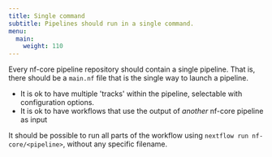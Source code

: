 ```yaml
---
title: Single command
subtitle: Pipelines should run in a single command.
menu:
  main:
    weight: 110
---
```


Every nf-core pipeline repository should contain a single pipeline.
That is, there should be a `main.nf` file that is the single way to launch a pipeline.

- It is ok to have multiple 'tracks' within the pipeline, selectable with configuration options.
- It is ok to have workflows that use the output of _another_ nf-core pipeline as input

It should be possible to run all parts of the workflow using `nextflow run nf-core/<pipeline>`, without any specific filename.
